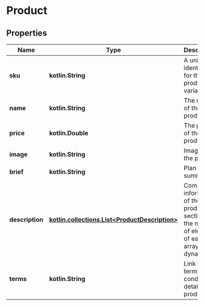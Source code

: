 
# Product

## Properties
Name | Type | Description | Notes
------------ | ------------- | ------------- | -------------
**sku** | **kotlin.String** | A unique identifier for the product variant |  [optional]
**name** | **kotlin.String** | The name of the product |  [optional]
**price** | **kotlin.Double** | The price of the product |  [optional]
**image** | **kotlin.String** | Image of the product |  [optional]
**brief** | **kotlin.String** | Plan benefit summary |  [optional]
**description** | [**kotlin.collections.List&lt;ProductDescription&gt;**](ProductDescription.md) | Commercial information of the product by sections, the number of elements of each array is dynamic |  [optional]
**terms** | **kotlin.String** | Link to terms and conditions detailed by product |  [optional]



